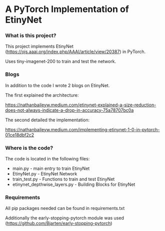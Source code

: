 

# A PyTorch Implementation of EtinyNet

### What is this project?

This project implements EtinyNet (https://ojs.aaai.org/index.php/AAAI/article/view/20387) in PyTorch. 

Uses tiny-imagenet-200 to train and test the network.


### Blogs

In addition to the code I wrote 2 blogs on EtinyNet.

The first explained the architecture:

https://nathanbaileyw.medium.com/etinynet-explained-a-size-reduction-does-not-always-indicate-a-drop-in-accuracy-75a78707bc0a

The second detailed the implementation:

https://nathanbaileyw.medium.com/implementing-etinynet-1-0-in-pytorch-01ce18dbf2c2


### Where is the code?

The code is located in the following files:

* main.py - main entry to train EtinyNet
* EtinyNet.py - EtinyNet Network
* train_test.py - Functions to train and test EtinyNet
* etinynet_depthwise_layers.py - Building Blocks for EtinyNet

### Requirements

All pip packages needed can be found in requirements.txt

Additionally the early-stopping-pytorch module was used (https://github.com/Bjarten/early-stopping-pytorch)